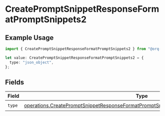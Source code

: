 # CreatePromptSnippetResponseFormatPromptSnippets2

## Example Usage

```typescript
import { CreatePromptSnippetResponseFormatPromptSnippets2 } from "@orq-ai/node/models/operations";

let value: CreatePromptSnippetResponseFormatPromptSnippets2 = {
  type: "json_object",
};
```

## Fields

| Field                                                                                                                                                                                                | Type                                                                                                                                                                                                 | Required                                                                                                                                                                                             | Description                                                                                                                                                                                          |
| ---------------------------------------------------------------------------------------------------------------------------------------------------------------------------------------------------- | ---------------------------------------------------------------------------------------------------------------------------------------------------------------------------------------------------- | ---------------------------------------------------------------------------------------------------------------------------------------------------------------------------------------------------- | ---------------------------------------------------------------------------------------------------------------------------------------------------------------------------------------------------- |
| `type`                                                                                                                                                                                               | [operations.CreatePromptSnippetResponseFormatPromptSnippetsResponse200ApplicationJSONType](../../models/operations/createpromptsnippetresponseformatpromptsnippetsresponse200applicationjsontype.md) | :heavy_check_mark:                                                                                                                                                                                   | N/A                                                                                                                                                                                                  |